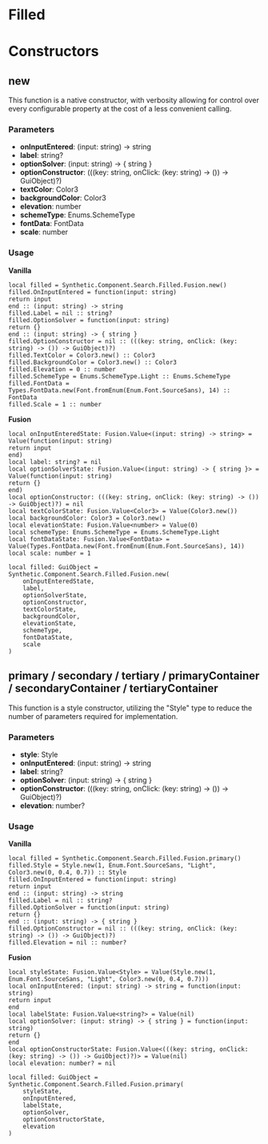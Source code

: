 # Filled


# Constructors


## new
This function is a native constructor, with verbosity allowing for control over every configurable property at the cost of a less convenient calling.

### Parameters
- **onInputEntered**: (input: string) -> string
- **label**: string?
- **optionSolver**: (input: string) -> { string }
- **optionConstructor**: (((key: string, onClick: (key: string) -> ()) -> GuiObject)?)
- **textColor**: Color3
- **backgroundColor**: Color3
- **elevation**: number
- **schemeType**: Enums.SchemeType
- **fontData**: FontData
- **scale**: number


### Usage

**Vanilla**
```luau
local filled = Synthetic.Component.Search.Filled.Fusion.new()
filled.OnInputEntered = function(input: string)
return input
end :: (input: string) -> string
filled.Label = nil :: string?
filled.OptionSolver = function(input: string)
return {}
end :: (input: string) -> { string }
filled.OptionConstructor = nil :: (((key: string, onClick: (key: string) -> ()) -> GuiObject)?)
filled.TextColor = Color3.new() :: Color3
filled.BackgroundColor = Color3.new() :: Color3
filled.Elevation = 0 :: number
filled.SchemeType = Enums.SchemeType.Light :: Enums.SchemeType
filled.FontData = Types.FontData.new(Font.fromEnum(Enum.Font.SourceSans), 14) :: FontData
filled.Scale = 1 :: number
```

**Fusion**
```luau
local onInputEnteredState: Fusion.Value<(input: string) -> string> = Value(function(input: string)
return input
end)
local label: string? = nil
local optionSolverState: Fusion.Value<(input: string) -> { string }> = Value(function(input: string)
return {}
end)
local optionConstructor: (((key: string, onClick: (key: string) -> ()) -> GuiObject)?) = nil
local textColorState: Fusion.Value<Color3> = Value(Color3.new())
local backgroundColor: Color3 = Color3.new()
local elevationState: Fusion.Value<number> = Value(0)
local schemeType: Enums.SchemeType = Enums.SchemeType.Light
local fontDataState: Fusion.Value<FontData> = Value(Types.FontData.new(Font.fromEnum(Enum.Font.SourceSans), 14))
local scale: number = 1

local filled: GuiObject = Synthetic.Component.Search.Filled.Fusion.new(
	onInputEnteredState,
	label,
	optionSolverState,
	optionConstructor,
	textColorState,
	backgroundColor,
	elevationState,
	schemeType,
	fontDataState,
	scale
)
```
## primary / secondary / tertiary / primaryContainer / secondaryContainer / tertiaryContainer
This function is a style constructor, utilizing the "Style" type to reduce the number of parameters required for implementation.

### Parameters
- **style**: Style
- **onInputEntered**: (input: string) -> string
- **label**: string?
- **optionSolver**: (input: string) -> { string }
- **optionConstructor**: (((key: string, onClick: (key: string) -> ()) -> GuiObject)?)
- **elevation**: number?


### Usage

**Vanilla**
```luau
local filled = Synthetic.Component.Search.Filled.Fusion.primary()
filled.Style = Style.new(1, Enum.Font.SourceSans, "Light", Color3.new(0, 0.4, 0.7)) :: Style
filled.OnInputEntered = function(input: string)
return input
end :: (input: string) -> string
filled.Label = nil :: string?
filled.OptionSolver = function(input: string)
return {}
end :: (input: string) -> { string }
filled.OptionConstructor = nil :: (((key: string, onClick: (key: string) -> ()) -> GuiObject)?)
filled.Elevation = nil :: number?
```

**Fusion**
```luau
local styleState: Fusion.Value<Style> = Value(Style.new(1, Enum.Font.SourceSans, "Light", Color3.new(0, 0.4, 0.7)))
local onInputEntered: (input: string) -> string = function(input: string)
return input
end
local labelState: Fusion.Value<string?> = Value(nil)
local optionSolver: (input: string) -> { string } = function(input: string)
return {}
end
local optionConstructorState: Fusion.Value<(((key: string, onClick: (key: string) -> ()) -> GuiObject)?)> = Value(nil)
local elevation: number? = nil

local filled: GuiObject = Synthetic.Component.Search.Filled.Fusion.primary(
	styleState,
	onInputEntered,
	labelState,
	optionSolver,
	optionConstructorState,
	elevation
)
```